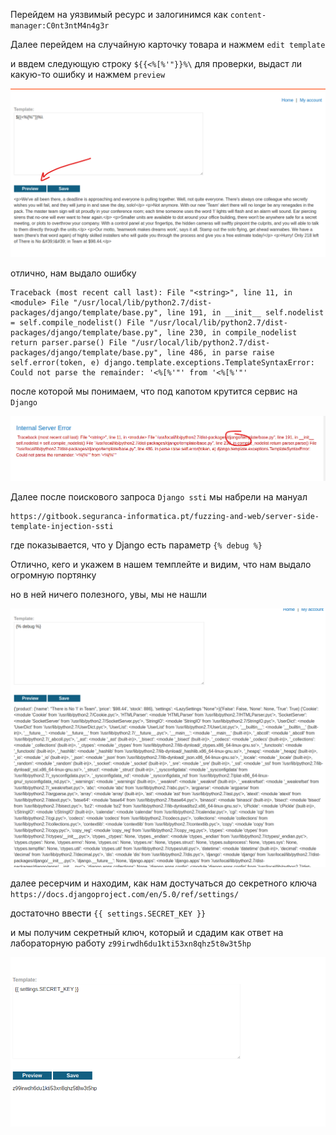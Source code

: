 Перейдем на уязвимый ресурс и залогинимся как `content-manager:C0nt3ntM4n4g3r`

Далее перейдем на случайную карточку товара и нажмем `edit template`


и ввдем следующую строку `${{<%[%'"}}%\` для проверки, выдаст ли какую-то ошибку
и нажмем `preview`

![img](https://github.com/adyatlove/PortSwiggerAcademy/blob/main/22.%20Server-side%20template%20injection%20(SSTI)/5.%20Server-side%20template%20injection%20with%20information%20disclosure%20via%20user-supplied%20objects/pics%20for%20walkthrough/1.png)

отлично, нам выдало ошибку
```
Traceback (most recent call last): File "<string>", line 11, in <module> File "/usr/local/lib/python2.7/dist-packages/django/template/base.py", line 191, in __init__ self.nodelist = self.compile_nodelist() File "/usr/local/lib/python2.7/dist-packages/django/template/base.py", line 230, in compile_nodelist return parser.parse() File "/usr/local/lib/python2.7/dist-packages/django/template/base.py", line 486, in parse raise self.error(token, e) django.template.exceptions.TemplateSyntaxError: Could not parse the remainder: '<%[%'"' from '<%[%'"'
```

после которой мы понимаем, что под капотом крутится сервис на `Django`

![img](https://github.com/adyatlove/PortSwiggerAcademy/blob/main/22.%20Server-side%20template%20injection%20(SSTI)/5.%20Server-side%20template%20injection%20with%20information%20disclosure%20via%20user-supplied%20objects/pics%20for%20walkthrough/2.png)

Далее после поискового запроса `Django ssti` мы набрели на мануал
```
https://gitbook.seguranca-informatica.pt/fuzzing-and-web/server-side-template-injection-ssti
```
где показывается, что у Django есть параметр `{% debug %}`

Отлично, кего и укажем в нашем темплейте
 и видим, что нам выдало огромную портянку 

но в ней ничего полезного, увы, мы не нашли

![img](https://github.com/adyatlove/PortSwiggerAcademy/blob/main/22.%20Server-side%20template%20injection%20(SSTI)/5.%20Server-side%20template%20injection%20with%20information%20disclosure%20via%20user-supplied%20objects/pics%20for%20walkthrough/3.png)

далее ресерчим  и находим, как нам достучаться до секретного ключа `https://docs.djangoproject.com/en/5.0/ref/settings/`

достаточно ввести `{{ settings.SECRET_KEY }}`

и мы получим секретный ключ, который и сдадим как ответ на лабораторную работу
`z99irwdh6du1kti53xn8qhz5t8w3t5hp`


![img](https://github.com/adyatlove/PortSwiggerAcademy/blob/main/22.%20Server-side%20template%20injection%20(SSTI)/5.%20Server-side%20template%20injection%20with%20information%20disclosure%20via%20user-supplied%20objects/pics%20for%20walkthrough/4.png)
